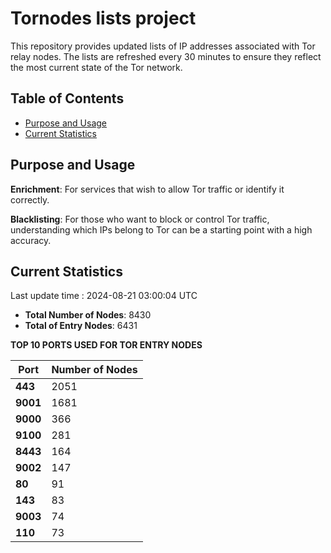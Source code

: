 # Tornodes lists project

This repository provides updated lists of IP addresses associated with Tor relay nodes. The lists are refreshed every 30 minutes to ensure they reflect the most current state of the Tor network.

## Table of Contents

- [Purpose and Usage](#purpose-and-usage)
- [Current Statistics](#current-statistics)


## Purpose and Usage

**Enrichment**: For services that wish to allow Tor traffic or identify it correctly.

**Blacklisting**: For those who want to block or control Tor traffic, understanding which IPs belong to Tor can be a starting point with a high accuracy.

## Current Statistics

Last update time : 2024-08-21 03:00:04 UTC

- **Total Number of Nodes**: 8430
- **Total of Entry Nodes**: 6431

**TOP 10 PORTS USED FOR TOR ENTRY NODES**

| **Port** | **Number of Nodes** |
|------|-----------------|
| **443**   | 2051  |
| **9001**   | 1681  |
| **9000**   | 366  |
| **9100**   | 281  |
| **8443**   | 164  |
| **9002**   | 147  |
| **80**   | 91  |
| **143**   | 83  |
| **9003**   | 74  |
| **110**   | 73  |

